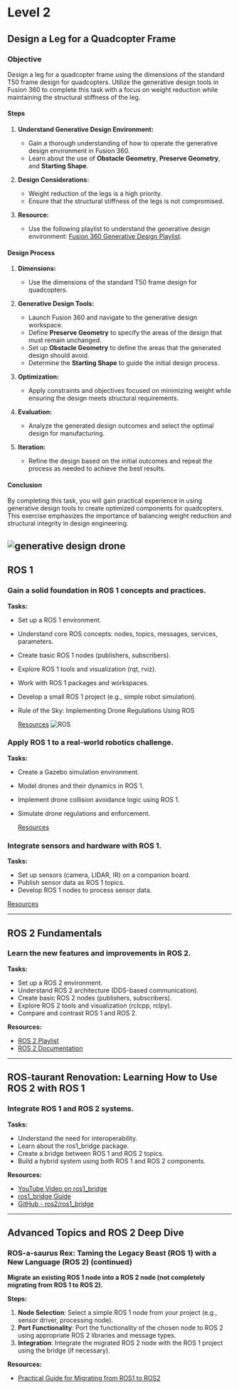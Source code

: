# Level 2
## Design a Leg for a Quadcopter Frame

### Objective
Design a leg for a quadcopter frame using the dimensions of the standard T50 frame design for quadcopters. Utilize the generative design tools in Fusion 360 to complete this task with a focus on weight reduction while maintaining the structural stiffness of the leg.

#### Steps

1. **Understand Generative Design Environment:**
   - Gain a thorough understanding of how to operate the generative design environment in Fusion 360.
   - Learn about the use of **Obstacle Geometry**, **Preserve Geometry**, and **Starting Shape**.

2. **Design Considerations:**
   - Weight reduction of the legs is a high priority.
   - Ensure that the structural stiffness of the legs is not compromised.

3. **Resource:**
   - Use the following playlist to understand the generative design environment: [Fusion 360 Generative Design Playlist](https://www.youtube.com/watch?v=sps-OR60fVU&list=PLEzzQIuBvBkr7tNcgERS9IIxLSPbb8A6M).

#### Design Process

1. **Dimensions:**
   - Use the dimensions of the standard T50 frame design for quadcopters.

2. **Generative Design Tools:**
   - Launch Fusion 360 and navigate to the generative design workspace.
   - Define **Preserve Geometry** to specify the areas of the design that must remain unchanged.
   - Set up **Obstacle Geometry** to define the areas that the generated design should avoid.
   - Determine the **Starting Shape** to guide the initial design process.

3. **Optimization:**
   - Apply constraints and objectives focused on minimizing weight while ensuring the design meets structural requirements.

4. **Evaluation:**
   - Analyze the generated design outcomes and select the optimal design for manufacturing.

5. **Iteration:**
   - Refine the design based on the initial outcomes and repeat the process as needed to achieve the best results.

#### Conclusion
By completing this task, you will gain practical experience in using generative design tools to create optimized components for quadcopters. This exercise emphasizes the importance of balancing weight reduction and structural integrity in design engineering.

![generative design drone](https://gist.github.com/user-attachments/assets/34751975-3489-4334-acb9-067ce2a7fd13)
---

## ROS 1

### Gain a solid foundation in ROS 1 concepts and practices.

**Tasks:**
* Set up a ROS 1 environment.
* Understand core ROS concepts: nodes, topics, messages, services, parameters.
* Create basic ROS 1 nodes (publishers, subscribers).
* Explore ROS 1 tools and visualization (rqt, rviz).
* Work with ROS 1 packages and workspaces.
* Develop a small ROS 1 project (e.g., simple robot simulation).
* Rule of the Sky: Implementing Drone Regulations Using ROS

  [Resources](https://www.ros.org/)
  ![ROS](https://gist.github.com/user-attachments/assets/b6006280-af07-4af8-8b1e-1862ad0d3715)


### Apply ROS 1 to a real-world robotics challenge.

**Tasks:**
* Create a Gazebo simulation environment.
* Model drones and their dynamics in ROS 1.
* Implement drone collision avoidance logic using ROS 1.
* Simulate drone regulations and enforcement.

  [Resources](https://gazebosim.org/home)

### Integrate sensors and hardware with ROS 1.

**Tasks:**
* Set up sensors (camera, LIDAR, IR) on a companion board.
* Publish sensor data as ROS 1 topics.
* Develop ROS 1 nodes to process sensor data.

 [Resources](https://github.com/Intelligent-Quads/iq_tutorials)

---

## ROS 2 Fundamentals

### Learn the new features and improvements in ROS 2.

**Tasks:**
* Set up a ROS 2 environment.
* Understand ROS 2 architecture (DDS-based communication).
* Create basic ROS 2 nodes (publishers, subscribers).
* Explore ROS 2 tools and visualization (rclcpp, rclpy).
* Compare and contrast ROS 1 and ROS 2.

**Resources:**
* [ROS 2 Playlist](https://www.youtube.com/playlist?list=PLLSegLrePWgJudpPUof4-nVFHGkB62Izy)
* [ROS 2 Documentation](https://docs.ros.org/en/humble/index.html)

---

## ROS-taurant Renovation: Learning How to Use ROS 2 with ROS 1

### Integrate ROS 1 and ROS 2 systems.

**Tasks:**
* Understand the need for interoperability.
* Learn about the ros1_bridge package.
* Create a bridge between ROS 1 and ROS 2 topics.
* Build a hybrid system using both ROS 1 and ROS 2 components.

**Resources:**
* [YouTube Video on ros1_bridge](https://www.youtube.com/watch?v=sJLvv1xtjSM)
* [ros1_bridge Guide](https://docs.ros.org/en/humble/How-To-Guides/Using-ros1_bridge-Jammy-upstream.html)
* [GitHub - ros2/ros1_bridge](https://github.com/ros2/ros1_bridge#example-1-run-the-bridge-and-the-example-talker-and-listener)

---

## Advanced Topics and ROS 2 Deep Dive

### ROS-a-saurus Rex: Taming the Legacy Beast (ROS 1) with a New Language (ROS 2) (continued)

**Migrate an existing ROS 1 node into a ROS 2 node (not completely migrating from ROS 1 to ROS 2).**

**Steps:**
1. **Node Selection**: Select a simple ROS 1 node from your project (e.g., sensor driver, processing node).
2. **Port Functionality**: Port the functionality of the chosen node to ROS 2 using appropriate ROS 2 libraries and message types.
3. **Integration**: Integrate the migrated ROS 2 node with the ROS 1 project using the bridge (if necessary).

**Resources:**
* [Practical Guide for Migrating from ROS1 to ROS2](https://admantium.medium.com/robot-operating-system-practical-guide-for-migrating-from-ros1-to-ros2-2fe93aca9363)
